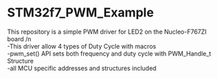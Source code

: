 # STM32f7_PWM_Example

This repository is a simple PWM driver for LED2 on the Nucleo-F767ZI board /n  
  -This driver allow 4 types of Duty Cycle with macros  
  -pwm_set() API sets both frequency and duty cycle with PWM_Handle_t Structure  
  -all MCU specific addresses and structures included  
